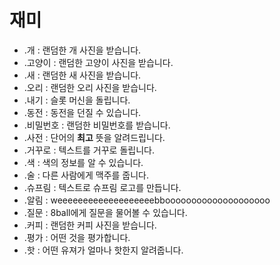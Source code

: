 # 재미

- .개 : 랜덤한 개 사진을 받습니다.
- .고양이 : 랜덤한 고양이 사진을 받습니다.
- .새 : 랜덤한 새 사진을 받습니다.
- .오리 : 랜덤한 오리 사진을 받습니다.
- .내기 : 슬롯 머신을 돌립니다.
- .동전 : 동전을 던질 수 있습니다.
- .비밀번호 : 랜덤한 비밀번호를 받습니다.
- .사전 : 단어의 <b>최고</b> 뜻을 알려드립니다.
- .거꾸로 : 텍스트를 거꾸로 돌립니다.
- .색 : 색의 정보를 알 수 있습니다.
- .술 : 다른 사람에게 맥주를 줍니다.
- .슈프림 : 텍스트로 슈프림 로고를 만듭니다.      
- .알림 : weeeeeeeeeeeeeeeeeeebboooooooooooooooooooo
- .질문 : 8ball에게 질문을 물어볼 수 있습니다.
- .커피 : 랜덤한 커피 사진을 받습니다.
- .평가 : 어떤 것을 평가합니다.
- .핫 : 어떤 유져가 얼마나 핫한지 알려줍니다.
